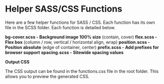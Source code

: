 # Helper SASS/CSS Functions

Here are a few helper functions for SASS / CSS.
Each function has its own file in the SCSS folder. Each function is detailed below.

**bg-cover.scss - Background image 100% size** (contain, cover)
**flex.scss - Flex box** (column / row, vertical / horizontal align, wrap)
**position.scss - Position absolute** (edge of container, center)
**prefix.scss - Add prefixes for browser support**
**spacing.scss - Sitewide spacing values**

**Output CSS**

The CSS output can be found in the functions.css file in the root folder. This allows you to preview the generated CSS.
